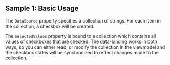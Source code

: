 ## Sample 1: Basic Usage

The `DataSource` property specifies a collection of strings. For each item in the collection, a checkbox will be created.

The `SelectedValues` property is bound to a collection which contains all values of checkboxes that are checked. The data-binding works in both ways, so you can either read, or modify the collection in the viewmodel and the checkbox states will be synchronized to reflect changes made to the collection.
